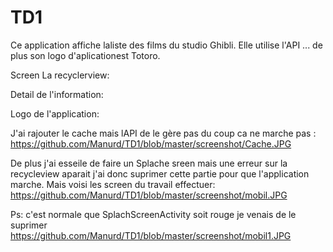 # TD1

Ce application affiche laliste des films du studio Ghibli. Elle utilise l'API ...
de plus son logo d'aplicationest Totoro.


Screen La recyclerview:

Detail de l'information:

Logo de l'application:

J'ai rajouter le cache mais lAPI de le gère pas du coup ca ne marche pas :
https://github.com/Manurd/TD1/blob/master/screenshot/Cache.JPG

De plus j'ai esseile de faire un Splache sreen mais une erreur sur la recycleview aparait j'ai donc suprimer cette partie pour que l'application marche.
Mais voisi les screen du travail effectuer:
https://github.com/Manurd/TD1/blob/master/screenshot/mobil.JPG

Ps: c'est normale que SplachScreenActivity soit rouge je venais de le suprimer
https://github.com/Manurd/TD1/blob/master/screenshot/mobil1.JPG
